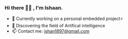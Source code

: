 ### Hi there 👋🏻 , I'm Ishaan.

- 🔭 Currently working on a personal embedded project⚡️
- 🌱 Discovering the field of Artifical intelligence
- 📫 Contact me: ishan1897@gmail.com
